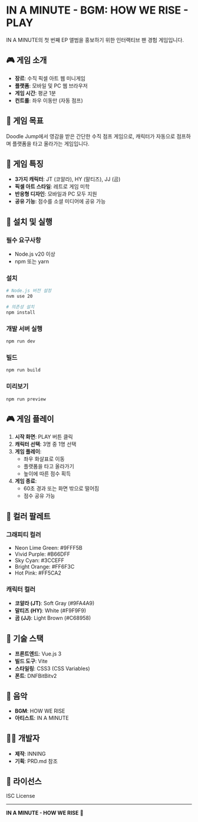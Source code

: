 # IN A MINUTE - BGM: HOW WE RISE - PLAY

IN A MINUTE의 첫 번째 EP 앨범을 홍보하기 위한 인터랙티브 팬 경험 게임입니다.

## 🎮 게임 소개

- **장르**: 수직 픽셀 아트 웹 미니게임
- **플랫폼**: 모바일 및 PC 웹 브라우저
- **게임 시간**: 평균 1분
- **컨트롤**: 좌우 이동만 (자동 점프)

## 🎯 게임 목표

Doodle Jump에서 영감을 받은 간단한 수직 점프 게임으로, 캐릭터가 자동으로 점프하며 플랫폼을 타고 올라가는 게임입니다.

## 🎨 게임 특징

- **3가지 캐릭터**: JT (코알라), HY (말티즈), JJ (곰)
- **픽셀 아트 스타일**: 레트로 게임 미학
- **반응형 디자인**: 모바일과 PC 모두 지원
- **공유 기능**: 점수를 소셜 미디어에 공유 가능

## 🚀 설치 및 실행

### 필수 요구사항
- Node.js v20 이상
- npm 또는 yarn

### 설치
```bash
# Node.js 버전 설정
nvm use 20

# 의존성 설치
npm install
```

### 개발 서버 실행
```bash
npm run dev
```

### 빌드
```bash
npm run build
```

### 미리보기
```bash
npm run preview
```

## 🎮 게임 플레이

1. **시작 화면**: PLAY 버튼 클릭
2. **캐릭터 선택**: 3명 중 1명 선택
3. **게임 플레이**: 
   - 좌우 화살표로 이동
   - 플랫폼을 타고 올라가기
   - 높이에 따른 점수 획득
4. **게임 종료**: 
   - 60초 경과 또는 화면 밖으로 떨어짐
   - 점수 공유 가능

## 🎨 컬러 팔레트

### 그래피티 컬러
- Neon Lime Green: #9FFF5B
- Vivid Purple: #B66DFF
- Sky Cyan: #3CCEFF
- Bright Orange: #FF6F3C
- Hot Pink: #FF5CA2

### 캐릭터 컬러
- **코알라 (JT)**: Soft Gray (#9FA4A9)
- **말티즈 (HY)**: White (#F9F9F9)
- **곰 (JJ)**: Light Brown (#C68958)

## 📱 기술 스택

- **프론트엔드**: Vue.js 3
- **빌드 도구**: Vite
- **스타일링**: CSS3 (CSS Variables)
- **폰트**: DNFBitBitv2

## 🎵 음악

- **BGM**: HOW WE RISE
- **아티스트**: IN A MINUTE

## 👨‍💻 개발자

- **제작**: INNING
- **기획**: PRD.md 참조

## 📄 라이선스

ISC License

---

**IN A MINUTE - HOW WE RISE** 🎵
